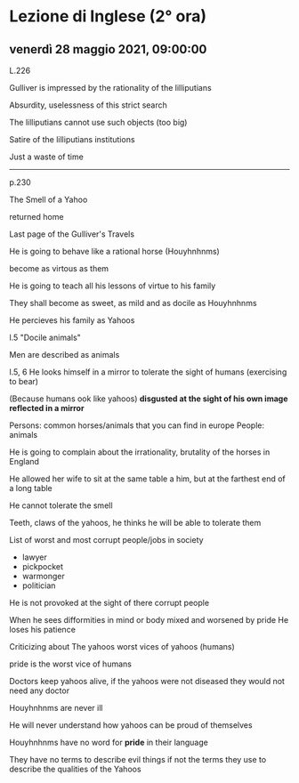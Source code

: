 # Lezione di Inglese (2° ora)

## venerdì 28 maggio 2021, 09:00:00



L.226

Gulliver is impressed by the rationality of the lilliputians

Absurdity, uselessness of this strict search

The lilliputians cannot use such objects (too big)

Satire of the lilliputians institutions

Just a waste of time

---

p.230

The Smell of a Yahoo

returned home

Last page of the Gulliver's Travels

He is going to behave like a rational horse (Houyhnhnms)

become as virtous as them


He is going to teach all his lessons of virtue to his family

They shall become as sweet, as mild and as docile as Houyhnhnms

He percieves his family as Yahoos

l.5 "Docile animals"


Men are described as animals


l.5, 6
He looks himself in a mirror to tolerate the sight of humans (exercising to bear)

(Because humans ook like yahoos) **disgusted at the sight of his own image reflected in a mirror**

Persons: common horses/animals that you can find in europe
People: animals

He is going to complain about the irrationality, brutality of the horses in England



He allowed her wife to sit at the same table a him, but at the farthest end of a long table

He cannot tolerate the smell

Teeth, claws of the yahoos, he thinks he will be able to tolerate them


List of worst and most corrupt people/jobs in society

* lawyer
* pickpocket
* warmonger
* politician

He is not provoked at the sight of there corrupt people


When he sees difformities in mind or body mixed and worsened by pride
He loses his patience

Criticizing about The yahoos worst vices of yahoos (humans)

pride is the worst vice of humans

Doctors keep yahoos alive, if the yahoos were not diseased they would not need any doctor

Houyhnhnms are never ill


He will never understand how yahoos can be proud of themselves

Houyhnhnms have no word for **pride** in their language


They have no terms to describe evil things if not the terms they use to describe the qualities of the Yahoos


<!--stackedit_data:
eyJoaXN0b3J5IjpbLTExNTA4OTQ2MjcsLTk5NzI2NjY1NCw0OT
M3MTEzNDEsLTEyNTgwNDE4NjFdfQ==
-->